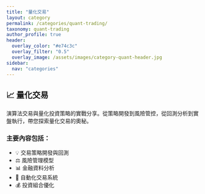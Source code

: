 ```yaml
---
title: "量化交易"
layout: category
permalink: /categories/quant-trading/
taxonomy: quant-trading
author_profile: true
header:
  overlay_color: "#e74c3c"
  overlay_filter: "0.5"
  overlay_image: /assets/images/category-quant-header.jpg
sidebar:
  nav: "categories"
---
```


## 📈 量化交易

演算法交易與量化投資策略的實戰分享。從策略開發到風險管控，從回測分析到實盤執行，帶您探索量化交易的奧秘。

### 主要內容包括：
- 💡 交易策略開發與回測
- ⚖️ 風險管理模型
- 📊 金融資料分析
- 🤖 自動化交易系統
- 💰 投資組合優化